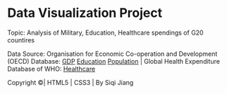 # Data Visualization Project 

Topic: Analysis of Military, Education, Healthcare spendings of G20 countires 

Data Source: Organisation for Economic Co-operation and Development (OECD) Database: <a href="https://data.oecd.org/gdp/gross-domestic-product-gdp.htm">GDP</a>  <a href="https://nces.ed.gov/programs/digest/d17/tables/dt17_605.20.asp">Education</a> <a href="https://stats.oecd.org/Index.aspx?DataSetCode=EDU_DEM"> Population</a> | Global Health Expenditure Database of WHO: <a href="https://nces.ed.gov/programs/digest/d17/tables/dt17_605.20.asp">Healthcare</a></p>

Copyright &copy;| HTML5 | CSS3 | By Siqi Jiang 
